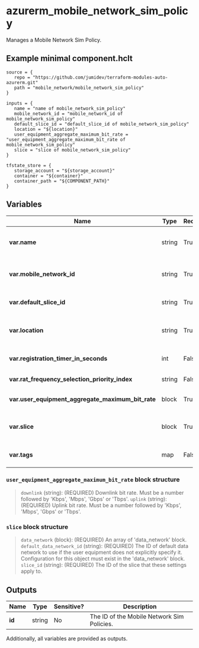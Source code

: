 # azurerm_mobile_network_sim_policy

Manages a Mobile Network Sim Policy.

## Example minimal component.hclt

```hcl
source = {
   repo = "https://github.com/jumidev/terraform-modules-auto-azurerm.git" 
   path = "mobile_network/mobile_network_sim_policy" 
}

inputs = {
   name = "name of mobile_network_sim_policy" 
   mobile_network_id = "mobile_network_id of mobile_network_sim_policy" 
   default_slice_id = "default_slice_id of mobile_network_sim_policy" 
   location = "${location}" 
   user_equipment_aggregate_maximum_bit_rate = "user_equipment_aggregate_maximum_bit_rate of mobile_network_sim_policy" 
   slice = "slice of mobile_network_sim_policy" 
}

tfstate_store = {
   storage_account = "${storage_account}" 
   container = "${container}" 
   container_path = "${COMPONENT_PATH}" 
}

```

## Variables

| Name | Type | Required? |  Default  |  Description |
| ---- | ---- | --------- |  ----------- | ----------- |
| **var.name** | string | True | -  |  The name which should be used for this Mobile Network Sim Policies. Changing this forces a new Mobile Network Sim Policies to be created. | 
| **var.mobile_network_id** | string | True | -  |  The ID of the Mobile Network which the Sim Policy belongs to. Changing this forces a new Mobile Network Sim Policies to be created. | 
| **var.default_slice_id** | string | True | -  |  The ID of default slice to use if the UE does not explicitly specify it. This slice must exist in the `slice` block. | 
| **var.location** | string | True | -  |  Specifies the Azure Region where the Mobile Network Sim Policy should exist. Changing this forces a new Mobile Network Sim Policies to be created. | 
| **var.registration_timer_in_seconds** | int | False | `3240`  |  Interval for the user equipment periodic registration update procedure. Defaults to `3240`. | 
| **var.rat_frequency_selection_priority_index** | string | False | -  |  RAT/Frequency Selection Priority Index, defined in 3GPP TS 36.413. | 
| **var.user_equipment_aggregate_maximum_bit_rate** | block | True | -  |  A `user_equipment_aggregate_maximum_bit_rate` block. | 
| **var.slice** | block | True | -  |  An array of `slice` block. The allowed slices and the settings to use for them. The list must not contain duplicate items and must contain at least one item. | 
| **var.tags** | map | False | -  |  A mapping of tags which should be assigned to the Mobile Network Sim Policies. | 

### `user_equipment_aggregate_maximum_bit_rate` block structure

> `downlink` (string): (REQUIRED) Downlink bit rate. Must be a number followed by 'Kbps', 'Mbps', 'Gbps' or 'Tbps'.
> `uplink` (string): (REQUIRED) Uplink bit rate. Must be a number followed by 'Kbps', 'Mbps', 'Gbps' or 'Tbps'.

### `slice` block structure

> `data_network` (block): (REQUIRED) An array of 'data_network' block.
> `default_data_network_id` (string): (REQUIRED) The ID of default data network to use if the user equipment does not explicitly specify it. Configuration for this object must exist in the 'data_network' block.
> `slice_id` (string): (REQUIRED) The ID of the slice that these settings apply to.



## Outputs

| Name | Type | Sensitive? | Description |
| ---- | ---- | --------- | --------- |
| **id** | string | No  | The ID of the Mobile Network Sim Policies. | 

Additionally, all variables are provided as outputs.
